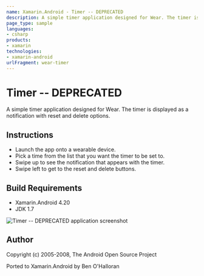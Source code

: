 ```yaml
---
name: Xamarin.Android - Timer -- DEPRECATED
description: A simple timer application designed for Wear. The timer is displayed as a notification with reset and delete options. Instructions Launch the app...
page_type: sample
languages:
- csharp
products:
- xamarin
technologies:
- xamarin-android
urlFragment: wear-timer
---
```

# Timer -- DEPRECATED
A simple timer application designed for Wear. The timer is displayed as a notification with reset and delete options.

## Instructions
* Launch the app onto a wearable device.
* Pick a time from the list that you want the timer to be set to.
* Swipe up to see the notification that appears with the timer.
* Swipe left to get to the reset and delete buttons.

## Build Requirements

* Xamarin.Android 4.20
* JDK 1.7

![Timer -- DEPRECATED application screenshot](Screenshots/Delete.png "Timer -- DEPRECATED application screenshot")

## Author

Copyright (c) 2005-2008, The Android Open Source Project

Ported to Xamarin.Android by Ben O'Halloran
